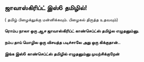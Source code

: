 ##  ஜாவாஸ்கிரிப்ட்  இஸ்6  தமிழில்!

( தமிழ் பிழைக்லுக்கு மன்னிக்கவும். பிழைகல் திருத்த உதவவும்)

#### ரொம்ப நாலா ஒரு ஆச ஜாவாஸ்கிரிப்ட்  காண்செப்ட்ஸ் தமிழ்ல எழுதனும்னு. 
#### நம்ப தாய் மொழில  ஒரு விசயத்த படிச்சாலே அது ஒரு கிக்குதான்..

#### இங்க இஸ்6 காண்செப்ட்ஸ் தமிழில் எழுதனும்னு முயற்சிக்குறேன்
